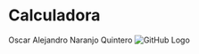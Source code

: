 # Calculadora
Oscar Alejandro Naranjo Quintero
![GitHub Logo](/Imagenes_Calculadora/Calculadora1.png)
